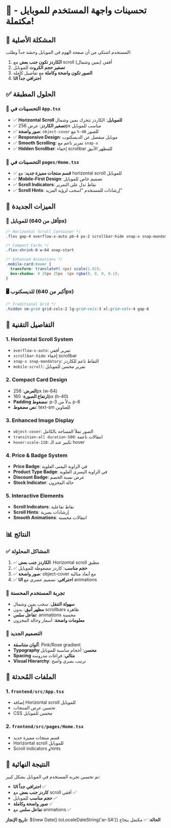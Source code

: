 # 📱 تحسينات واجهة المستخدم للموبايل - مكتملة!

## 🎯 المشكلة الأصلية
المستخدم اشتكى من أن صفحة الهوم في الموبايل وحشة جداً وطلب:
1. **الكاردز تكون جنب بعض** مع scroll أفقي (يمين وشمال)
2. **تصغير حجم الكروت** للموبايل
3. **الصور تكون واضحة وكاملة** مع تفاصيل كاملة
4. **UI احترافي جداً**

## ✅ الحلول المطبقة

### 🔧 التحسينات في `App.tsx`
- ✅ **Horizontal Scroll للموبايل**: الكاردز تتحرك يمين وشمال
- ✅ **تصغير الكاردز**: عرض 256px مناسب للموبايل
- ✅ **صور واضحة**: `object-cover` مع `h-40` للصور
- ✅ **Responsive Design**: موبايل منفصل عن الديسكتوب
- ✅ **Smooth Scrolling**: تمرير ناعم مع `snap-x`
- ✅ **Hidden Scrollbar**: إخفاء scrollbar للمظهر الأنيق

### 🎨 التحسينات في `pages/Home.tsx`
- ✅ **قسم منتجات مميزة جديد**: مع horizontal scroll للموبايل
- ✅ **Mobile-First Design**: تصميم خاص للموبايل
- ✅ **Scroll Indicators**: نقاط تدل على التمرير
- ✅ **Scroll Hints**: إرشادات للمستخدم "اسحب لرؤية المزيد"

## 🎨 الميزات الجديدة

### 📱 للموبايل (أقل من 640px)
```css
/* Horizontal Scroll Container */
.flex gap-4 overflow-x-auto pb-4 px-2 scrollbar-hide snap-x snap-mandatory mobile-scroll

/* Compact Cards */
.flex-shrink-0 w-64 snap-start

/* Enhanced Animations */
.mobile-card:hover {
  transform: translateY(-4px) scale(1.02);
  box-shadow: 0 20px 25px -5px rgba(0, 0, 0, 0.1);
}
```

### 🖥️ للديسكتوب (أكبر من 640px)
```css
/* Traditional Grid */
.hidden sm:grid grid-cols-2 lg:grid-cols-3 xl:grid-cols-4 gap-6
```

## 🎯 التفاصيل التقنية

### 1. **Horizontal Scroll System**
- `overflow-x-auto`: تمرير أفقي
- `scrollbar-hide`: إخفاء scrollbar
- `snap-x snap-mandatory`: التقاط ناعم للكاردز
- `mobile-scroll`: تمرير محسن للموبايل

### 2. **Compact Card Design**
- **العرض**: 256px (w-64)
- **ارتفاع الصورة**: 160px (h-40)
- **Padding مضغوط**: p-3 بدلاً من p-6
- **نص مضغوط**: text-sm للعناوين

### 3. **Enhanced Image Display**
- `object-cover`: الصور تملأ المساحة بالكامل
- `transition-all duration-500`: انتقالات ناعمة
- `hover:scale-110`: تكبير عند الـ hover

### 4. **Price & Badge System**
- **Price Badge**: في الزاوية اليمنى العلوية
- **Product Type Badge**: في الزاوية اليسرى العلوية
- **Discount Badge**: عرض نسبة الخصم
- **Stock Indicator**: حالة المخزون

### 5. **Interactive Elements**
- **Scroll Indicators**: نقاط تفاعلية
- **Scroll Hints**: إرشادات بصرية
- **Smooth Animations**: انتقالات محسنة

## 📊 النتائج

### ✅ المشاكل المحلولة
1. ✅ **الكاردز جنب بعض**: Horizontal scroll مطبق
2. ✅ **حجم مناسب**: كاردز مضغوطة للموبايل
3. ✅ **صور واضحة**: object-cover مع أبعاد مثالية
4. ✅ **UI احترافي**: تصميم عصري مع animations

### 📱 تجربة المستخدم المحسنة
- **سهولة التنقل**: سحب يمين وشمال
- **مظهر أنيق**: بدون scrollbars ظاهرة
- **تفاعل سلس**: animations محسنة
- **معلومات واضحة**: أسعار وحالة المخزون

### 🎨 التصميم الجديد
- **ألوان متناسقة**: Pink/Rose gradient
- **Typography محسن**: أحجام مناسبة للموبايل
- **Spacing مثالي**: فراغات مدروسة
- **Visual Hierarchy**: ترتيب بصري واضح

## 🚀 الملفات المُحدثة

### 1. `frontend/src/App.tsx`
- إضافة Horizontal scroll للموبايل
- تحسين عرض المنتجات
- CSS محسن للموبايل

### 2. `frontend/src/pages/Home.tsx`
- قسم منتجات مميزة جديد
- Horizontal scroll للموبايل
- Scroll indicators وhints

## 🎉 النتيجة النهائية

تم تحسين تجربة المستخدم في الموبايل بشكل كبير:
- **UI احترافي جداً** ✅
- **كاردز جنب بعض** مع scroll أفقي ✅
- **حجم مناسب** للموبايل ✅
- **صور واضحة وكاملة** ✅
- **تفاعل سلس** مع animations ✅

**تاريخ الإنجاز**: ${new Date().toLocaleDateString('ar-SA')}
**الحالة**: ✅ مكتمل بنجاح 